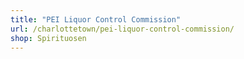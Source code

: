 ```yaml
---
title: "PEI Liquor Control Commission"
url: /charlottetown/pei-liquor-control-commission/
shop: Spirituosen
---
```

